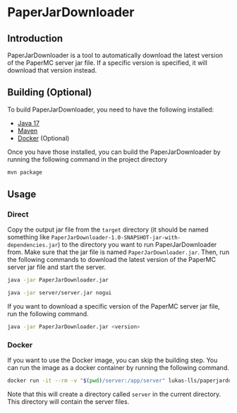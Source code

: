 # PaperJarDownloader

## Introduction

PaperJarDownloader is a tool to automatically download the latest version of the PaperMC server jar file.
If a specific version is specified, it will download that version instead.

## Building (Optional)

To build PaperJarDownloader, you need to have the following installed:

- [Java 17](https://www.oracle.com/java/technologies/downloads/#java17)
- [Maven](https://maven.apache.org/download.cgi)
- [Docker](https://www.docker.com/products/docker-desktop/) (Optional)

Once you have those installed, you can build the PaperJarDownloader by running the following command in the project
directory

```bash
mvn package
```

## Usage

### Direct

Copy the output jar file from the `target` directory
(it should be named something like `PaperJarDownloader-1.0-SNAPSHOT-jar-with-dependencies.jar`)
to the directory you want to run PaperJarDownloader from.
Make sure that the jar file is named `PaperJarDownloader.jar`.
Then, run the following commands to download the latest version of the PaperMC server jar file and start the server.

```bash
java -jar PaperJarDownloader.jar

java -jar server/server.jar nogui
```

If you want to download a specific version of the PaperMC server jar file, run the following command.

```bash
java -jar PaperJarDownloader.jar <version>
```

### Docker

If you want to use the Docker image, you can skip the building step.
You can run the image as a docker container by running the following command.

```bash
docker run -it --rm -v "$(pwd)/server:/app/server" lukas-lls/paperjardownloader
```

Note that this will create a directory called `server` in the current directory.
This directory will contain the server files.